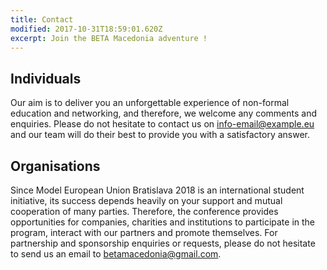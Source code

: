 ```yaml
---
title: Contact
modified: 2017-10-31T18:59:01.620Z
excerpt: Join the BETA Macedonia adventure !
---
```

## Individuals

Our aim is to deliver you an unforgettable experience of non-formal education and networking, and therefore, we welcome any comments and enquiries. Please do not hesitate to contact us on [info-email@example.eu](info-email@example.eu) and our team will do their best to provide you with a satisfactory answer.

## Organisations

Since Model European Union Bratislava 2018 is an international student initiative, its success depends heavily on your support and mutual cooperation of many parties. Therefore, the conference provides opportunities for companies, charities and institutions to participate in the program, interact with our partners and promote themselves. For partnership and sponsorship enquiries or requests, please do not hesitate to send us an email to [betamacedonia@gmail.com](betamacedonia@gmail.com).
